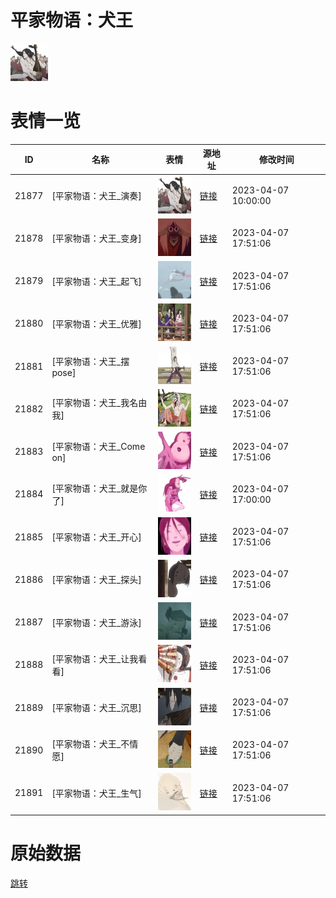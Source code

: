 # 平家物语：犬王

<img src="./cover.png" height="60" alt="cover" />

# 表情一览

|ID|名称|表情|源地址|修改时间|
|----|----|----|----|----|
|21877|[平家物语：犬王_演奏]|<img src="./pic/021877_%5B平家物语：犬王_演奏%5D.png" height="60" alt="演奏"/>|[链接](https://i0.hdslb.com/bfs/emote/4a9122ecfeda7dc534e87eb802e9bea30921c11d.png)|2023-04-07 10:00:00|
|21878|[平家物语：犬王_变身]|<img src="./pic/021878_%5B平家物语：犬王_变身%5D.png" height="60" alt="变身"/>|[链接](https://i0.hdslb.com/bfs/emote/f0d52f15263e6af4a2354e24fa2e09e9be9c1d38.png)|2023-04-07 17:51:06|
|21879|[平家物语：犬王_起飞]|<img src="./pic/021879_%5B平家物语：犬王_起飞%5D.png" height="60" alt="起飞"/>|[链接](https://i0.hdslb.com/bfs/emote/12a71a65a41343a6fc70574b3c3233e1a95d2ae5.png)|2023-04-07 17:51:06|
|21880|[平家物语：犬王_优雅]|<img src="./pic/021880_%5B平家物语：犬王_优雅%5D.png" height="60" alt="优雅"/>|[链接](https://i0.hdslb.com/bfs/emote/5f19ea84d12311cf7ba7603e516d61d40f89fcf5.png)|2023-04-07 17:51:06|
|21881|[平家物语：犬王_摆pose]|<img src="./pic/021881_%5B平家物语：犬王_摆pose%5D.png" height="60" alt="摆pose"/>|[链接](https://i0.hdslb.com/bfs/emote/9dc2523770d4771ccf01735bd34a4c045384d67d.png)|2023-04-07 17:51:06|
|21882|[平家物语：犬王_我名由我]|<img src="./pic/021882_%5B平家物语：犬王_我名由我%5D.png" height="60" alt="我名由我"/>|[链接](https://i0.hdslb.com/bfs/emote/0afe21335c38a75edf57e46093a2ca8256b0f476.png)|2023-04-07 17:51:06|
|21883|[平家物语：犬王_Come on]|<img src="./pic/021883_%5B平家物语：犬王_Come on%5D.png" height="60" alt="Come on"/>|[链接](https://i0.hdslb.com/bfs/emote/014c56f33b9c66278ccf8b52bf3fc668e7e0dea5.png)|2023-04-07 17:51:06|
|21884|[平家物语：犬王_就是你了]|<img src="./pic/021884_%5B平家物语：犬王_就是你了%5D.png" height="60" alt="就是你了"/>|[链接](https://i0.hdslb.com/bfs/emote/ba07e2abd57b11e64aa7b09954a6e574a3253abb.png)|2023-04-07 17:00:00|
|21885|[平家物语：犬王_开心]|<img src="./pic/021885_%5B平家物语：犬王_开心%5D.png" height="60" alt="开心"/>|[链接](https://i0.hdslb.com/bfs/emote/d67ff13f48111b851142331c8d7e2d89b2fe1f08.png)|2023-04-07 17:51:06|
|21886|[平家物语：犬王_探头]|<img src="./pic/021886_%5B平家物语：犬王_探头%5D.png" height="60" alt="探头"/>|[链接](https://i0.hdslb.com/bfs/emote/a0dc8924ea552870493498dae7e6edf522faa090.png)|2023-04-07 17:51:06|
|21887|[平家物语：犬王_游泳]|<img src="./pic/021887_%5B平家物语：犬王_游泳%5D.png" height="60" alt="游泳"/>|[链接](https://i0.hdslb.com/bfs/emote/0889fc3b260ba34a1111fa208e143bd6c771b618.png)|2023-04-07 17:51:06|
|21888|[平家物语：犬王_让我看看]|<img src="./pic/021888_%5B平家物语：犬王_让我看看%5D.png" height="60" alt="让我看看"/>|[链接](https://i0.hdslb.com/bfs/emote/91c1cc19775d3ce5058a73a986e025e87a4428bb.png)|2023-04-07 17:51:06|
|21889|[平家物语：犬王_沉思]|<img src="./pic/021889_%5B平家物语：犬王_沉思%5D.png" height="60" alt="沉思"/>|[链接](https://i0.hdslb.com/bfs/emote/5228e4f5fc328185e236e433b8e5c7e49975eeb0.png)|2023-04-07 17:51:06|
|21890|[平家物语：犬王_不情愿]|<img src="./pic/021890_%5B平家物语：犬王_不情愿%5D.png" height="60" alt="不情愿"/>|[链接](https://i0.hdslb.com/bfs/emote/f02125490b17b66ddba547fe8ca57ed2f19a8f5d.png)|2023-04-07 17:51:06|
|21891|[平家物语：犬王_生气]|<img src="./pic/021891_%5B平家物语：犬王_生气%5D.png" height="60" alt="生气"/>|[链接](https://i0.hdslb.com/bfs/emote/64e10bfcf78c7543e85dc6ed229c0de698a93f42.png)|2023-04-07 17:51:06|

# 原始数据

[跳转](./raw.json)

